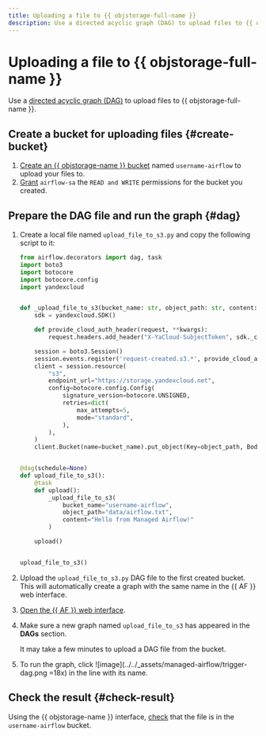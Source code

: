 ```yaml
---
title: Uploading a file to {{ objstorage-full-name }}
description: Use a directed acyclic graph (DAG) to upload files to {{ objstorage-full-name }}.
---
```


# Uploading a file to {{ objstorage-full-name }}

Use a [directed acyclic graph (DAG)](../concepts/index.md#about-the-service) to upload files to {{ objstorage-full-name }}.

## Create a bucket for uploading files {#create-bucket}

1. [Create an {{ objstorage-name }} bucket](../../storage/operations/buckets/create.md) named `username-airflow` to upload your files to.
1. [Grant](../../storage/operations/buckets/edit-acl.md) `airflow-sa` the `READ and WRITE` permissions for the bucket you created.

## Prepare the DAG file and run the graph {#dag}

1. Create a local file named `upload_file_to_s3.py` and copy the following script to it:

   ```python
   from airflow.decorators import dag, task
   import boto3
   import botocore
   import botocore.config
   import yandexcloud


   def _upload_file_to_s3(bucket_name: str, object_path: str, content: str):
       sdk = yandexcloud.SDK()

       def provide_cloud_auth_header(request, **kwargs):
           request.headers.add_header("X-YaCloud-SubjectToken", sdk._channels._token_requester.get_token())

       session = boto3.Session()
       session.events.register('request-created.s3.*', provide_cloud_auth_header)
       client = session.resource(
           "s3",
           endpoint_url="https://storage.yandexcloud.net",
           config=botocore.config.Config(
               signature_version=botocore.UNSIGNED,
               retries=dict(
                   max_attempts=5,
                   mode="standard",
               ),
           ),
       )
       client.Bucket(name=bucket_name).put_object(Key=object_path, Body=content)


   @dag(schedule=None)
   def upload_file_to_s3():
       @task
       def upload():
           _upload_file_to_s3(
               bucket_name="username-airflow",
               object_path="data/airflow.txt",
               content="Hello from Managed Airflow!"
           )

       upload()


   upload_file_to_s3()

   ```

1. Upload the `upload_file_to_s3.py` DAG file to the first created bucket. This will automatically create a graph with the same name in the {{ AF }} web interface.
1. [Open the {{ AF }} web interface](af-interfaces.md#web-gui).
1. Make sure a new graph named `upload_file_to_s3` has appeared in the **DAGs** section.

   It may take a few minutes to upload a DAG file from the bucket.

1. To run the graph, click ![image](../../_assets/managed-airflow/trigger-dag.png =18x) in the line with its name.

## Check the result {#check-result}

Using the {{ objstorage-name }} interface, [check](../../storage/operations/objects/info.md) that the file is in the `username-airflow` bucket.
